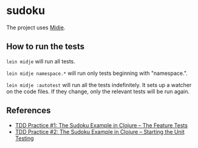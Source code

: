 # sudoku

The project uses [Midje](https://github.com/marick/Midje/).

## How to run the tests

`lein midje` will run all tests.

`lein midje namespace.*` will run only tests beginning with "namespace.".

`lein midje :autotest` will run all the tests indefinitely. It sets up a
watcher on the code files. If they change, only the relevant tests will be
run again.

## References

- [TDD Practice #1: The Sudoku Example in Clojure – The Feature Tests](https://www.linkedin.com/pulse/tdd-practice-1-sudoku-example-clojure-feature-tests-jorge-viana/)
- [TDD Practice #2: The Sudoku Example in Clojure – Starting the Unit Testing ](https://www.linkedin.com/pulse/tdd-practice-2-sudoku-example-clojure-starting-unit-testing-viana-/)